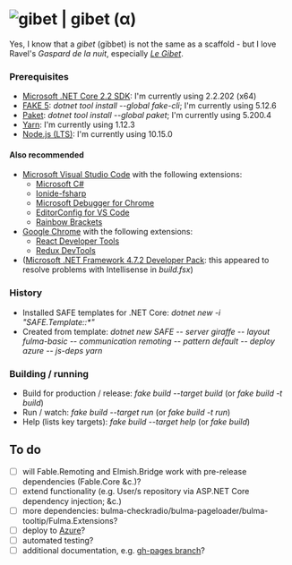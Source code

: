 # ![gibet](https://github.com/aornota/gibet/blob/master/src/ui/resources/gibet-16x16.ico) | gibet (α)

Yes, I know that a _gibet_ (gibbet) is not the same as a scaffold - but I love Ravel's _Gaspard de la nuit_, especially _[Le Gibet](https://www.youtube.com/watch?v=vRQF490yyAY/)_.

### Prerequisites

- [Microsoft .NET Core 2.2 SDK](https://dotnet.microsoft.com/download/dotnet-core/2.2/): I'm currently using 2.2.202 (x64)
- [FAKE 5](https://fake.build/): _dotnet tool install --global fake-cli_; I'm currently using 5.12.6
- [Paket](https://fsprojects.github.io/Paket/): _dotnet tool install --global paket_; I'm currently using 5.200.4
- [Yarn](https://yarnpkg.com/lang/en/docs/install/): I'm currently using 1.12.3
- [Node.js (LTS)](https://nodejs.org/en/download/): I'm currently using 10.15.0

#### Also recommended

- [Microsoft Visual Studio Code](https://code.visualstudio.com/download/) with the following extensions:
    - [Microsoft C#](https://marketplace.visualstudio.com/items?itemName=ms-vscode.csharp/)
    - [Ionide-fsharp](https://marketplace.visualstudio.com/items?itemName=ionide.ionide-fsharp/)
    - [Microsoft Debugger for Chrome](https://marketplace.visualstudio.com/items?itemName=msjsdiag.debugger-for-chrome/)
    - [EditorConfig for VS Code](https://marketplace.visualstudio.com/items?itemName=editorconfig.editorconfig/)
    - [Rainbow Brackets](https://marketplace.visualstudio.com/items?itemName=2gua.rainbow-brackets/)
- [Google Chrome](https://www.google.com/chrome/) with the following extensions:
    - [React Developer Tools](https://chrome.google.com/webstore/detail/react-developer-tools/fmkadmapgofadopljbjfkapdkoienihi/)
    - [Redux DevTools](https://chrome.google.com/webstore/detail/redux-devtools/lmhkpmbekcpmknklioeibfkpmmfibljd/)
- ([Microsoft .NET Framework 4.7.2 Developer Pack](https://dotnet.microsoft.com/download/dotnet-framework/net472/): this appeared to resolve problems with Intellisense in _build.fsx_)

### History

- Installed SAFE templates for .NET Core: _dotnet new -i "SAFE.Template::*"_
- Created from template: _dotnet new SAFE -- server giraffe -- layout fulma-basic -- communication remoting -- pattern default -- deploy azure -- js-deps yarn_

### Building / running

- Build for production / release: _fake build --target build_ (or _fake build -t build_)
- Run / watch: _fake build --target run_ (or _fake build -t run_)
- Help (lists key targets): _fake build --target help_ (or _fake build_)

## To do

- [ ] will Fable.Remoting and Elmish.Bridge work with pre-release dependencies (Fable.Core &c.)?
- [ ] extend functionality (e.g. User/s repository via ASP.NET Core dependency injection; &c.)
- [ ] more dependencies: bulma-checkradio/bulma-pageloader/bulma-tooltip/Fulma.Extensions?
- [ ] deploy to [Azure](https://gibet.azurewebsites.net/)?
- [ ] automated testing?
- [ ] additional documentation, e.g. [gh-pages branch](https://aornota.github.io/gibet/)?
